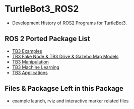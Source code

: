 # TurtleBot3_ROS2
- Development History of ROS2 Programs for TurtleBot3.

## ROS 2 Ported Package List
- [TB3 Examples](https://github.com/ROBOTIS-GIT/turtlebot3/tree/ros2)
- [TB3 Fake Node & TB3 Drive & Gazebo Map Models](https://github.com/ROBOTIS-GIT/turtlebot3_simulations/tree/ros2)
- [TB3 Manipulation](https://github.com/ROBOTIS-GIT/open_manipulator_with_tb3/tree/ros2)
- [TB3 Machine Learning]()
- [TB3 Applications]()

## Files & Packagse Left in this Package
- example launch, rviz and interactive marker related files
